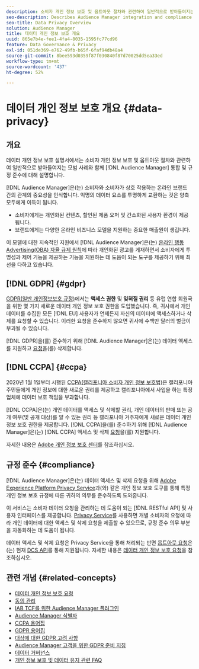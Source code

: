 ```yaml
---
description: 소비자 개인 정보 보호 및 옵트아웃 절차와 관련하여 일반적으로 받아들여지는 우수 사례와 함께 Audience Manager 통합 및 규정 준수에 대해 설명합니다.
seo-description: Describes Audience Manager integration and compliance with generally accepted best practices related to consumer privacy and opt-out procedures.
seo-title: Data Privacy Overview
solution: Audience Manager
title: 데이터 개인 정보 보호 개요
uuid: 865e7b4e-fee1-4fa4-8035-1595fc77cd96
feature: Data Governance & Privacy
exl-id: 051de369-e762-49fb-b65f-6faf94db48a4
source-git-commit: 8bee593d0359f87f030840f87d70025dd5ea33ed
workflow-type: tm+mt
source-wordcount: '437'
ht-degree: 52%

---
```


# 데이터 개인 정보 보호 개요 {#data-privacy}

## 개요

데이터 개인 정보 보호 설명서에서는 소비자 개인 정보 보호 및 옵트아웃 절차와 관련하여 일반적으로 받아들여지는 모범 사례와 함께 [!DNL Audience Manager] 통합 및 규정 준수에 대해 설명합니다.

[!DNL Audience Manager]은(는) 소비자와 소비자가 상호 작용하는 온라인 브랜드 간의 관계의 중요성을 인식합니다. 익명의 데이터 요소를 투명하게 교환하는 것은 양측 모두에게 이득이 됩니다.

* 소비자에게는 개인화된 컨텐츠, 할인된 제품 오퍼 및 간소화된 사용자 환경이 제공됩니다.
* 브랜드에게는 다양한 온라인 비즈니스 모델을 지원하는 중요한 매출원이 생깁니다.

이 모델에 대한 지속적인 지원에서 [!DNL Audience Manager]은(는) [온라인 행동 Advertising(OBA) 자율 규제 원칙](https://www.iab.com/news/self-regulatory-principles-for-online-behavioral-advertising/)에 따라 개인화된 광고를 게재하면서 소비자에게 투명성과 제어 기능을 제공하는 기능을 지원하는 데 도움이 되는 도구를 제공하기 위해 최선을 다하고 있습니다.

## [!DNL GDPR] {#gdpr}

[GDPR(일반 개인정보보호 규정)](https://gdpr.eu/data-privacy/)에서는 **액세스 권한** 및 **잊혀질 권리** 등 유럽 연합 회원국을 위한 몇 가지 새로운 데이터 개인 정보 보호 권한을 도입했습니다. 즉, 귀사에서 개인 데이터를 수집한 모든 [!DNL EU] 사용자가 언제든지 자신의 데이터에 액세스하거나 삭제를 요청할 수 있습니다. 이러한 요청을 준수하지 않으면 귀사에 수백만 달러의 벌금이 부과될 수 있습니다.

[!DNL GDPR]을(를) 준수하기 위해 [!DNL Audience Manager]은(는) 데이터 액세스를 지원하고 [요청](data-privacy-requests.md)을(를) 삭제합니다.

## [!DNL CCPA] {#ccpa}

2020년 1월 1일부터 시행된 [CCPA(캘리포니아 소비자 개인 정보 보호법)](https://www.caprivacy.org/about)은 캘리포니아 주민들에게 개인 정보에 대한 새로운 권리를 제공하고 캘리포니아에서 사업을 하는 특정 업체에 데이터 보호 책임을 부과합니다.

[!DNL CCPA]은(는) 개인 데이터를 액세스 및 삭제할 권리, 개인 데이터의 판매 또는 공개 여부(및 공개 대상)를 알 수 있는 권리 등 캘리포니아 거주자에게 새로운 데이터 개인 정보 보호 권한을 제공합니다. [!DNL CCPA]을(를) 준수하기 위해 [!DNL Audience Manager]은(는) [!DNL CCPA] 액세스 및 삭제 [요청](data-privacy-requests.md)을(를) 지원합니다.

자세한 내용은 [Adobe 개인 정보 보호 센터](https://www.adobe.com/privacy/opt-out.html)를 참조하십시오.

## 규정 준수 {#compliance}

[!DNL Audience Manager]은(는) 데이터 액세스 및 삭제 요청을 위해 [Adobe Experience Platform Privacy Service](https://experienceleague.adobe.com/docs/experience-platform/privacy/home.html?lang=en)과(와) 같은 개인 정보 보호 도구를 통해 특정 개인 정보 보호 규정에 따른 귀하의 의무를 준수하도록 도와줍니다.

이 서비스는 소비자 데이터 요청을 관리하는 데 도움이 되는 [!DNL RESTful API] 및 사용자 인터페이스를 제공합니다. [Privacy Service](https://experienceleague.adobe.com/docs/experience-platform/privacy/home.html?lang=en)를 사용하면 개별 소비자의 요청에 따라 개인 데이터에 대한 액세스 및 삭제 요청을 제출할 수 있으므로, 규정 준수 의무 부분을 자동화하는 데 도움이 됩니다.

데이터 액세스 및 삭제 요청은 Privacy Service을 통해 처리되는 반면 [옵트아웃 요청](data-privacy-requests.md#opt-out-requests)은(는) 현재 [DCS API](../../api/dcs-intro/dcs-api-reference/dcs-api-reference-overview.md)를 통해 지원됩니다. 자세한 내용은 [데이터 개인 정보 보호 요청](data-privacy-requests.md)을 참조하십시오.

## 관련 개념 {#related-concepts}

* [데이터 개인 정보 보호 요청](data-privacy-requests.md)
* [동의 관리](data-privacy-consent.md)
* [IAB TCF를 위한 Audience Manager 플러그인](aam-iab-plugin.md)
* [Audience Manager 식별자](data-privacy-ids.md)
* [CCPA 용어집](aam-ccpa-glossary.md)
* [GDPR 용어집](aam-gdpr-glossary.md)
* [대상에 대한 GDPR 고려 사항](aam-gdpr-partners.md)
* [Audience Manager 고객을 위한 GDPR 준비 지침](aam-gdpr-readiness.md)
* [데이터 거버넌스](data-governance.md)
* [개인 정보 보호 및 데이터 유지 관련 FAQ](../../faq/faq-privacy.md)
